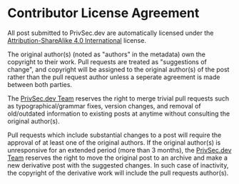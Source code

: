 # Contributor License Agreement

All post submitted to PrivSec.dev are automatically licensed under the [Attribution-ShareAlike 4.0 International](https://creativecommons.org/licenses/by-sa/4.0/) license.

The original author(s) (noted as "authors" in the metadata) own the copyright to their work. Pull requests are treated as "suggestions of change", and copyright will be assigned to the original author(s) of the post rather than the pull request author unless a seperate agreement is made between both parties.

The [PrivSec.dev Team](https://privsec.dev/about) reserves the right to merge trivial pull requests such as typographical/grammar fixes, version changes, and removal of old/outdated information to existing posts at anytime without consulting the original author(s).

Pull requests which include substantial changes to a post will require the approval of at least one of the original authors. If the original author(s) is unresponsive for an extended period (more than 3 months), the [PrivSec.dev Team](https://privsec.dev/about) reserves the right to move the original post to an archive and make a new derivative post with the suggested changes. In such case of inactivity, the copyright of the derivative work will include the pull requests author(s).
